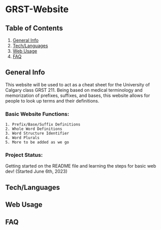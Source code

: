 # GRST-Website
## Table of Contents
1. [General Info](#General-Info)
2. [Tech/Languages](#Tech/Languages)
3. [Web Usage](#Web-Usage)
4. [FAQ](#FAQ)

## General Info
This website will be used to act as a cheat sheet for the University of Calgary class GRST 211. Being based on medical terminology and memorization of prefixes,
suffixes, and bases, this website allows for people to look up terms and their definitions. 
### Basic Website Functions:
```
1. Prefix/Base/Suffix Definitions
2. Whole Word Definitions
3. Word Structure Identifier
4. Word Plurals
5. More to be added as we go
```
### Project Status:
Getting started on the README file and learning the steps for basic web dev! (Started June 6th, 2023)

## Tech/Languages

## Web Usage

## FAQ
